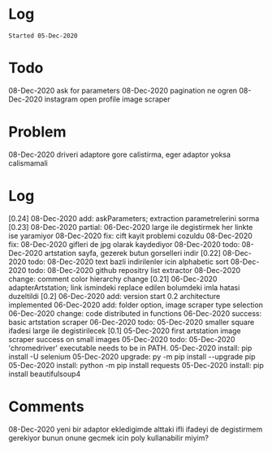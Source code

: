 # Log
`Started 05-Dec-2020`

# Todo
08-Dec-2020 ask for parameters
08-Dec-2020 pagination ne ogren
08-Dec-2020 instagram open profile image scraper

# Problem
08-Dec-2020 driveri adaptore gore calistirma, eger adaptor yoksa calismamali

# Log
[0.24]
08-Dec-2020 add: askParameters; extraction parametrelerini sorma
[0.23]
08-Dec-2020 partial: 06-Dec-2020 large ile degistirmek her linkte ise yaramiyor
08-Dec-2020 fix: cift kayit problemi cozuldu
08-Dec-2020 fix: 08-Dec-2020 gifleri de jpg olarak kaydediyor
08-Dec-2020 todo: 08-Dec-2020 artstation sayfa, gezerek butun gorselleri indir
[0.22]
08-Dec-2020 todo: 08-Dec-2020 text bazli indirilenler icin alphabetic sort
08-Dec-2020 todo: 08-Dec-2020 github repositry list extractor
08-Dec-2020 change: comment color hierarchy change
[0.21]
06-Dec-2020 adapterArtstation; link ismindeki replace edilen bolumdeki imla hatasi duzeltildi
[0.2]
06-Dec-2020 add: version start 0.2 architecture implemented
06-Dec-2020 add: folder option, image scraper type selection
06-Dec-2020 change: code distributed in functions
06-Dec-2020 success: basic artstation scraper
06-Dec-2020 todo: 05-Dec-2020 smaller square ifadesi large ile degistirilecek
[0.1]
05-Dec-2020 first artstation image scraper success on small images
05-Dec-2020 todo: 05-Dec-2020 'chromedriver' executable needs to be in PATH.
05-Dec-2020 install: pip install -U selenium
05-Dec-2020 upgrade: py -m pip install --upgrade pip
05-Dec-2020 install: python -m pip install requests
05-Dec-2020 install: pip install beautifulsoup4

# Comments
08-Dec-2020 yeni bir adaptor ekledigimde alttaki ifli ifadeyi de degistirmem gerekiyor bunun onune gecmek icin poly kullanabilir miyim?